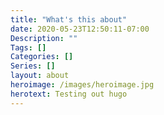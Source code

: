 ```yaml
---
title: "What's this about"
date: 2020-05-23T12:50:11-07:00
Description: ""
Tags: []
Categories: []
Series: []
layout: about
heroimage: /images/heroimage.jpg
herotext: Testing out hugo
---
```

